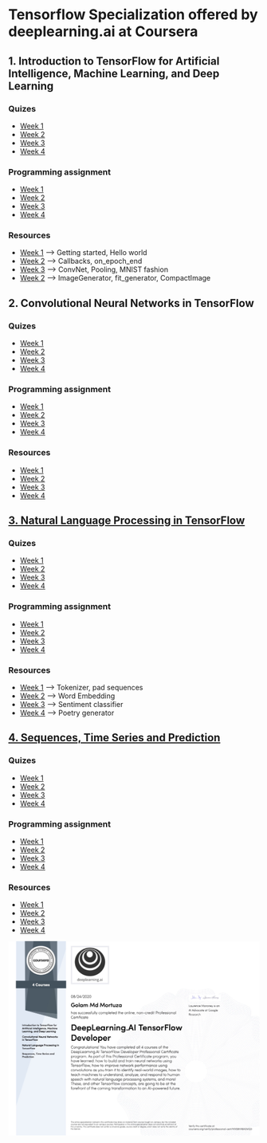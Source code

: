 # Tensorflow Specialization offered by deeplearning.ai at Coursera 

## 1. Introduction to TensorFlow for Artificial Intelligence, Machine Learning, and Deep Learning

### Quizes
    
 - [Week 1](1.%20Introduction%20to%20TensorFlow%20for%20Artificial%20Intelligence%2C%20Machine%20Learning%2C%20and%20Deep%20Learning/Week%201/Quiz.md)
 - [Week 2](1.%20Introduction%20to%20TensorFlow%20for%20Artificial%20Intelligence%2C%20Machine%20Learning%2C%20and%20Deep%20Learning/Week%202/Quiz.md)
 - [Week 3](1.%20Introduction%20to%20TensorFlow%20for%20Artificial%20Intelligence%2C%20Machine%20Learning%2C%20and%20Deep%20Learning/Week%203/Quiz.md)
 - [Week 4](1.%20Introduction%20to%20TensorFlow%20for%20Artificial%20Intelligence%2C%20Machine%20Learning%2C%20and%20Deep%20Learning/Week%204/Quiz.md)

### Programming assignment

 - [Week 1](1.%20Introduction%20to%20TensorFlow%20for%20Artificial%20Intelligence%2C%20Machine%20Learning%2C%20and%20Deep%20Learning/Week%201/Programming%20assignment/Excercise1.ipynb)
 - [Week 2](1.%20Introduction%20to%20TensorFlow%20for%20Artificial%20Intelligence%2C%20Machine%20Learning%2C%20and%20Deep%20Learning/Week%202/Programming%20assignment/Excercise2.ipynb)
 - [Week 3](1.%20Introduction%20to%20TensorFlow%20for%20Artificial%20Intelligence%2C%20Machine%20Learning%2C%20and%20Deep%20Learning/Week%203/Programming%20assignment/Excercise3.ipynb)
 - [Week 4](1.%20Introduction%20to%20TensorFlow%20for%20Artificial%20Intelligence%2C%20Machine%20Learning%2C%20and%20Deep%20Learning/Week%204/Programming%20assignment/Excercise4.ipynb)

### Resources

 - [Week 1](1.%20Introduction%20to%20TensorFlow%20for%20Artificial%20Intelligence%2C%20Machine%20Learning%2C%20and%20Deep%20Learning/Week%201/Resources/resources.md) --> Getting started, Hello world
 - [Week 2](1.%20Introduction%20to%20TensorFlow%20for%20Artificial%20Intelligence%2C%20Machine%20Learning%2C%20and%20Deep%20Learning/Week%202/Resources/resources.md) --> Callbacks, on_epoch_end
 - [Week 3](1.%20Introduction%20to%20TensorFlow%20for%20Artificial%20Intelligence%2C%20Machine%20Learning%2C%20and%20Deep%20Learning/Week%203/Resources/resources.md) --> ConvNet, Pooling, MNIST fashion
 - [Week 2](1.%20Introduction%20to%20TensorFlow%20for%20Artificial%20Intelligence%2C%20Machine%20Learning%2C%20and%20Deep%20Learning/Week%204/Resources/resources.md) --> ImageGenerator, fit_generator, CompactImage


## 2. Convolutional Neural Networks in TensorFlow
 
### Quizes

 - [Week 1](https://github.com/gmortuza/tensorflow_specialization/blob/master/2.%20Convolutional%20Neural%20Networks%20in%20TensorFlow/Week%201/Quiz.md)
 - [Week 2](https://github.com/gmortuza/tensorflow_specialization/blob/master/2.%20Convolutional%20Neural%20Networks%20in%20TensorFlow/Week%202/Quiz.md)
 - [Week 3](https://github.com/gmortuza/tensorflow_specialization/blob/master/2.%20Convolutional%20Neural%20Networks%20in%20TensorFlow/Week%203/Quiz.md)
 - [Week 4](https://github.com/gmortuza/tensorflow_specialization/blob/master/2.%20Convolutional%20Neural%20Networks%20in%20TensorFlow/Week%204/Quiz.md)

### Programming assignment

 - [Week 1](https://github.com/gmortuza/tensorflow_specialization/blob/master/2.%20Convolutional%20Neural%20Networks%20in%20TensorFlow/Week%201/Programming%20assignment/Excercise_1_Cats_vs_Dogs.ipynb)
 - [Week 2](https://github.com/gmortuza/tensorflow_specialization/blob/master/2.%20Convolutional%20Neural%20Networks%20in%20TensorFlow/Week%202/Programming%20assignment/Excercise_2_Cats_vs_Dogs_image_augmentation.ipynb)
 - [Week 3](https://github.com/gmortuza/tensorflow_specialization/blob/master/2.%20Convolutional%20Neural%20Networks%20in%20TensorFlow/Week%203/Programming%20assignment/Excercise_3_Horse_vs_human_transfer_learning.ipynb)
 - [Week 4](https://github.com/gmortuza/tensorflow_specialization/blob/master/2.%20Convolutional%20Neural%20Networks%20in%20TensorFlow/Week%204/Programming%20assignment/Excercise_4_multi_class_classifier.ipynb)

### Resources

 - [Week 1](https://github.com/gmortuza/tensorflow_specialization/blob/master/2.%20Convolutional%20Neural%20Networks%20in%20TensorFlow/Week%201/Resources/resources.md)
 - [Week 2](https://github.com/gmortuza/tensorflow_specialization/blob/master/2.%20Convolutional%20Neural%20Networks%20in%20TensorFlow/Week%202/Resources/resources.md)
 - [Week 3](https://github.com/gmortuza/tensorflow_specialization/blob/master/2.%20Convolutional%20Neural%20Networks%20in%20TensorFlow/Week%203/Resources/resources.md)
 - [Week 4](https://github.com/gmortuza/tensorflow_specialization/blob/master/2.%20Convolutional%20Neural%20Networks%20in%20TensorFlow/Week%204/Resources/resources.md)

## [3. Natural Language Processing in TensorFlow](https://github.com/gmortuza/tensorflow_specialization/tree/master/3.%20Natural%20Language%20Processing%20in%20TensorFlow)

### Quizes
 - [Week 1](https://github.com/gmortuza/tensorflow_specialization/blob/master/3.%20Natural%20Language%20Processing%20in%20TensorFlow/Week%201/Quiz.md)
 - [Week 2](https://github.com/gmortuza/tensorflow_specialization/blob/master/3.%20Natural%20Language%20Processing%20in%20TensorFlow/Week%202/Quiz.md)
 - [Week 3](https://github.com/gmortuza/tensorflow_specialization/blob/master/3.%20Natural%20Language%20Processing%20in%20TensorFlow/Week%203/Quiz.md)
 - [Week 4](https://github.com/gmortuza/tensorflow_specialization/blob/master/3.%20Natural%20Language%20Processing%20in%20TensorFlow/Week%204/Quiz.md)

### Programming assignment

 - [Week 1](https://github.com/gmortuza/tensorflow_specialization/blob/master/3.%20Natural%20Language%20Processing%20in%20TensorFlow/Week%201/Programming%20assignment/Course_3_Week_1_Exercise_question.ipynb)
 - [Week 2](https://github.com/gmortuza/tensorflow_specialization/blob/master/3.%20Natural%20Language%20Processing%20in%20TensorFlow/Week%202/Programming%20assignment/Course_3_Week_2_Exercise_Answer.ipynb)
 - [Week 3](https://github.com/gmortuza/tensorflow_specialization/blob/master/3.%20Natural%20Language%20Processing%20in%20TensorFlow/Week%203/Programming%20assignment/NLP_Course_Week_3_Exercise_Question.ipynb)
 - [Week 4](https://github.com/gmortuza/tensorflow_specialization/blob/master/3.%20Natural%20Language%20Processing%20in%20TensorFlow/Week%204/Programming%20assignment/NLP_Week4_Exercise_Shakespeare_Question.ipynb)

### Resources

 - [Week 1](https://github.com/gmortuza/tensorflow_specialization/blob/master/3.%20Natural%20Language%20Processing%20in%20TensorFlow/Week%201/Resources/resources.md) --> Tokenizer, pad sequences
 - [Week 2](https://github.com/gmortuza/tensorflow_specialization/blob/master/3.%20Natural%20Language%20Processing%20in%20TensorFlow/Week%202/Resources/resources.md) --> Word Embedding
 - [Week 3](https://github.com/gmortuza/tensorflow_specialization/blob/master/3.%20Natural%20Language%20Processing%20in%20TensorFlow/Week%203/Resources/resources.md) --> Sentiment classifier
 - [Week 4](https://github.com/gmortuza/tensorflow_specialization/blob/master/3.%20Natural%20Language%20Processing%20in%20TensorFlow/Week%204/Resources/resources.md) --> Poetry generator

## [4. Sequences, Time Series and Prediction](https://github.com/gmortuza/tensorflow_specialization/tree/master/4.%20Sequences%2C%20Time%20Series%20and%20Prediction)

### Quizes
 - [Week 1](https://github.com/gmortuza/tensorflow_specialization/blob/master/4.%20Sequences%2C%20Time%20Series%20and%20Prediction/Week%201/Quiz.md)
 - [Week 2](https://github.com/gmortuza/tensorflow_specialization/blob/master/4.%20Sequences%2C%20Time%20Series%20and%20Prediction/Week%202/Quiz.md)
 - [Week 3](https://github.com/gmortuza/tensorflow_specialization/blob/master/4.%20Sequences%2C%20Time%20Series%20and%20Prediction/Week%203/Quiz.md)
 - [Week 4](https://github.com/gmortuza/tensorflow_specialization/blob/master/4.%20Sequences%2C%20Time%20Series%20and%20Prediction/Week%204/Quiz.md)

### Programming assignment

 - [Week 1](https://github.com/gmortuza/tensorflow_specialization/blob/master/4.%20Sequences%2C%20Time%20Series%20and%20Prediction/Week%201/Programming%20assignment/Week_1_Exercise_Question.ipynb)
 - [Week 2](https://github.com/gmortuza/tensorflow_specialization/blob/master/4.%20Sequences%2C%20Time%20Series%20and%20Prediction/Week%202/Programming%20assignment/S%2BP_Week_2_Exercise_Question.ipynb)
 - [Week 3](https://github.com/gmortuza/tensorflow_specialization/blob/master/4.%20Sequences%2C%20Time%20Series%20and%20Prediction/Week%203/Programming%20assignment/S%2BP_Week_3_Exercise_Question.ipynb)
 - [Week 4](https://github.com/gmortuza/tensorflow_specialization/blob/master/4.%20Sequences%2C%20Time%20Series%20and%20Prediction/Week%204/Programming%20assignment/S%2BP_Week_4_Exercise_Question.ipynb)

### Resources

 - [Week 1](https://github.com/gmortuza/tensorflow_specialization/blob/master/4.%20Sequences%2C%20Time%20Series%20and%20Prediction/Week%201/Resources/resources.md)
 - [Week 2](https://github.com/gmortuza/tensorflow_specialization/blob/master/4.%20Sequences%2C%20Time%20Series%20and%20Prediction/Week%202/Resources/resources.md)
 - [Week 3](https://github.com/gmortuza/tensorflow_specialization/blob/master/4.%20Sequences%2C%20Time%20Series%20and%20Prediction/Week%203/Resources/resources.md)
 - [Week 4](https://github.com/gmortuza/tensorflow_specialization/blob/master/4.%20Sequences%2C%20Time%20Series%20and%20Prediction/Week%204/Resources/resources.md)
 
 ![Specialization certificate](Certificate.jpg)
